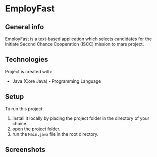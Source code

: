 # EmployFast

## General info
EmployFast is a text-based application which selects 
candidates for the Initiate Second Chance Cooperation 
(ISCC) mission to mars project.
	
## Technologies
Project is created with:
* Java (Core Java) - Programming Language

	
## Setup
To run this project:


1. install it locally by placing the project folder 
   in the directory of your choice.
2. open the project folder.
3. run the `Main.java` file in the root directory.


## Screenshots